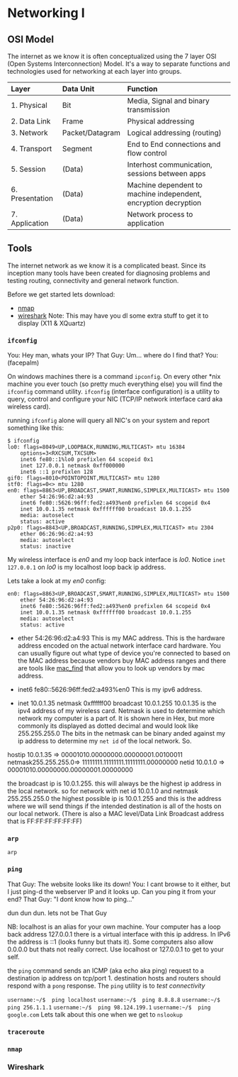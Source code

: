 # Networking I

## OSI Model
The internet as we know it is often conceptualized using the 7 layer OSI (Open Systems Interconnection) Model. It's a way to separate functions and technologies used for networking at each layer into groups.

| Layer           | Data Unit       | Function                              |
|:----------------|:----------------|:--------------------------------------|
| 1. Physical     | Bit             | Media, Signal and binary transmission
| 2. Data Link    | Frame           | Physical addressing
| 3. Network      | Packet/Datagram | Logical addressing (routing)
| 4. Transport    | Segment         | End to End connections and flow control
| 5. Session      | (Data)          | Interhost communication, sessions between apps |
| 6. Presentation | (Data)          | Machine dependent to machine independent, encryption decryption |
| 7. Application  | (Data)          | Network process to application        |


## Tools
The internet network as we know it is a complicated beast. Since its inception many tools have been created for diagnosing problems and testing routing, connectivity and general network function.

Before we get started lets download:
* [nmap](http://nmap.org/download.html#macosx)
* [wireshark](http://www.wireshark.org/download.html) Note: This may have you dl some extra stuff to get it to display (X11 & XQuartz)

### `ifconfig`
You: Hey man, whats your IP?
That Guy: Um... where do I find that?
You: (facepalm)

On windows machines there is a command `ipconfig`. On every other *nix machine you ever touch (so pretty much everything else) you will find the `ifconfig` command utility. `ifconfig` (interface configuration) is a utility to query, control and configure your NIC (TCP/IP network interface card aka wireless card). 

running `ifconfig` alone will query all NIC's on your system and report something like this:

```
$ ifconfig
lo0: flags=8049<UP,LOOPBACK,RUNNING,MULTICAST> mtu 16384
	options=3<RXCSUM,TXCSUM>
	inet6 fe80::1%lo0 prefixlen 64 scopeid 0x1 
	inet 127.0.0.1 netmask 0xff000000 
	inet6 ::1 prefixlen 128 
gif0: flags=8010<POINTOPOINT,MULTICAST> mtu 1280
stf0: flags=0<> mtu 1280
en0: flags=8863<UP,BROADCAST,SMART,RUNNING,SIMPLEX,MULTICAST> mtu 1500
	ether 54:26:96:d2:a4:93 
	inet6 fe80::5626:96ff:fed2:a493%en0 prefixlen 64 scopeid 0x4 
	inet 10.0.1.35 netmask 0xffffff00 broadcast 10.0.1.255
	media: autoselect
	status: active
p2p0: flags=8843<UP,BROADCAST,RUNNING,SIMPLEX,MULTICAST> mtu 2304
	ether 06:26:96:d2:a4:93 
	media: autoselect
	status: inactive
``` 
My wireless interface is *en0* and my loop back interface is *lo0*. Notice `inet 127.0.0.1` on *lo0* is my localhost loop back ip address.

Lets take a look at my *en0* config:

```
en0: flags=8863<UP,BROADCAST,SMART,RUNNING,SIMPLEX,MULTICAST> mtu 1500
	ether 54:26:96:d2:a4:93 
	inet6 fe80::5626:96ff:fed2:a493%en0 prefixlen 64 scopeid 0x4 
	inet 10.0.1.35 netmask 0xffffff00 broadcast 10.0.1.255
	media: autoselect
	status: active
```

* ether 54:26:96:d2:a4:93
This is my MAC address. This is the hardware address encoded on the actual network interface card hardware. You can usually figure out what type of device you're connected to based on the MAC address because vendors buy MAC address ranges and there are tools like [mac_find](http://www.coffer.com/mac_find/) that allow you to look up vendors by mac address.

* inet6 fe80::5626:96ff:fed2:a493%en0
This is my ipv6 address.

* inet 10.0.1.35 netmask 0xffffff00 broadcast 10.0.1.255
10.0.1.35 is the ipv4 address of my wireless card. Netmask is used to determine which network my computer is a part of. It is shown here in Hex, but more commonly its displayed as dotted decimal and would look like 255.255.255.0
The bits in the netmask can be binary anded against my ip address to determine my `net id` of the local network. So.

hostip 10.0.1.35    => 00001010.00000000.00000001.00100011
netmask255.255.255.0=> 11111111.11111111.11111111.00000000
netid  10.0.1.0     => 00001010.00000000.00000001.00000000

the broadcast ip is 10.0.1.255. this will always be the highest ip address in the local network. so for network with net id 10.0.1.0 and netmask 255.255.255.0 the highest possible ip is 10.0.1.255 and this is the address where we will send things if the intended destination is all of the hosts on our local network. (There is also a MAC level/Data Link Broadcast address that is FF:FF:FF:FF:FF:FF)


### `arp`
`arp`  

### `ping`
That Guy: The website looks like its down!
You: I cant browse to it either, but I just ping-d the webserver IP and it looks up. Can you ping it from your end?
That Guy: "I dont know how to ping..."

dun dun dun. lets not be That Guy

NB: localhost is an alias for your own machine. Your computer has a loop back address 127.0.0.1 there is a virtual interface with this ip address. In IPv6 the address is ::1 (looks funny but thats it). Some computers also allow 0.0.0.0 but thats not really correct. Use localhost or 127.0.0.1 to get to your self.


the `ping` command sends an ICMP (aka echo aka ping) request to a destination ip address on tcp/port 1. destination hosts and routers should respond with a `pong` response. The `ping` utility is to *test connectivity*


`username:~/$  ping localhost`
`username:~/$  ping 8.8.8.8`
`username:~/$  ping 256.1.1.1`
`username:~/$  ping 98.124.199.1`
`username:~/$  ping google.com` Lets talk about this one when we get to `nslookup`


### `traceroute`

### `nmap`

### Wireshark